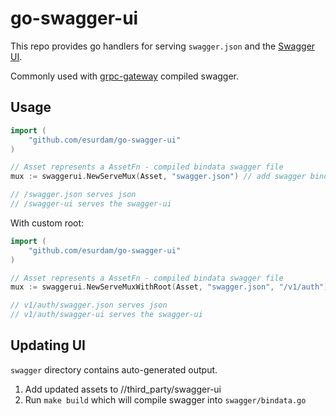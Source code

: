 go-swagger-ui
============

This repo provides go handlers for serving `swagger.json` and the [Swagger UI](https://swagger.io/tools/swagger-ui/).

Commonly used with [grpc-gateway](https://github.com/grpc-ecosystem/grpc-gateway) compiled swagger.  

## Usage

```go
import (
	"github.com/esurdam/go-swagger-ui"
)

// Asset represents a AssetFn - compiled bindata swagger file
mux := swaggerui.NewServeMux(Asset, "swagger.json") // add swagger bindata asset

// /swagger.json serves json
// /swagger-ui serves the swagger-ui
```


With custom root:
```go
import (
	"github.com/esurdam/go-swagger-ui"
)

// Asset represents a AssetFn - compiled bindata swagger file
mux := swaggerui.NewServeMuxWithRoot(Asset, "swagger.json", "/v1/auth") // add swagger bindata asset

// v1/auth/swagger.json serves json
// v1/auth/swagger-ui serves the swagger-ui
```

## Updating UI

`swagger` directory contains auto-generated output.

1. Add updated assets to //third_party/swagger-ui
2. Run `make build` which will compile swagger into `swagger/bindata.go`
